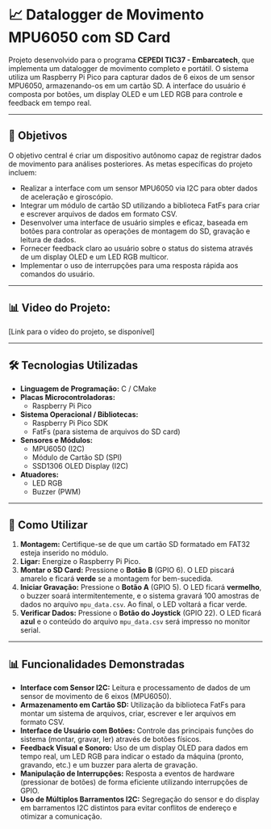 # 📈 **Datalogger de Movimento MPU6050 com SD Card**

Projeto desenvolvido para o programa **CEPEDI TIC37 - Embarcatech**, que implementa um datalogger de movimento completo e portátil. O sistema utiliza um Raspberry Pi Pico para capturar dados de 6 eixos de um sensor MPU6050, armazenando-os em um cartão SD. A interface do usuário é composta por botões, um display OLED e um LED RGB para controle e feedback em tempo real.

---

## 🔎 **Objetivos**

O objetivo central é criar um dispositivo autônomo capaz de registrar dados de movimento para análises posteriores. As metas específicas do projeto incluem:
* Realizar a interface com um sensor MPU6050 via I2C para obter dados de aceleração e giroscópio.
* Integrar um módulo de cartão SD utilizando a biblioteca FatFs para criar e escrever arquivos de dados em formato CSV.
* Desenvolver uma interface de usuário simples e eficaz, baseada em botões para controlar as operações de montagem do SD, gravação e leitura de dados.
* Fornecer feedback claro ao usuário sobre o status do sistema através de um display OLED e um LED RGB multicor.
* Implementar o uso de interrupções para uma resposta rápida aos comandos do usuário.

---

## 📊 **Video do Projeto:**
[Link para o vídeo do projeto, se disponível]

---

## 🛠️ **Tecnologias Utilizadas**

-   **Linguagem de Programação:** C / CMake
-   **Placas Microcontroladoras:**
    -   Raspberry Pi Pico
-   **Sistema Operacional / Bibliotecas:**
    -   Raspberry Pi Pico SDK
    -   FatFs (para sistema de arquivos do SD card)
-   **Sensores e Módulos:**
    -   MPU6050 (I2C)
    -   Módulo de Cartão SD (SPI)
    -   SSD1306 OLED Display (I2C)
-   **Atuadores:**
    -   LED RGB
    -   Buzzer (PWM)

---

## 📖 **Como Utilizar**

1.  **Montagem:** Certifique-se de que um cartão SD formatado em FAT32 esteja inserido no módulo.
2.  **Ligar:** Energize o Raspberry Pi Pico.
3.  **Montar o SD Card:** Pressione o **Botão B** (GPIO 6). O LED piscará amarelo e ficará **verde** se a montagem for bem-sucedida.
4.  **Iniciar Gravação:** Pressione o **Botão A** (GPIO 5). O LED ficará **vermelho**, o buzzer soará intermitentemente, e o sistema gravará 100 amostras de dados no arquivo `mpu_data.csv`. Ao final, o LED voltará a ficar verde.
5.  **Verificar Dados:** Pressione o **Botão do Joystick** (GPIO 22). O LED ficará **azul** e o conteúdo do arquivo `mpu_data.csv` será impresso no monitor serial.

---

## 📊 **Funcionalidades Demonstradas**

-   **Interface com Sensor I2C:** Leitura e processamento de dados de um sensor de movimento de 6 eixos (MPU6050).
-   **Armazenamento em Cartão SD:** Utilização da biblioteca FatFs para montar um sistema de arquivos, criar, escrever e ler arquivos em formato CSV.
-   **Interface de Usuário com Botões:** Controle das principais funções do sistema (montar, gravar, ler) através de botões físicos.
-   **Feedback Visual e Sonoro:** Uso de um display OLED para dados em tempo real, um LED RGB para indicar o estado da máquina (pronto, gravando, etc.) e um buzzer para alerta de gravação.
-   **Manipulação de Interrupções:** Resposta a eventos de hardware (pressionar de botões) de forma eficiente utilizando interrupções de GPIO.
-   **Uso de Múltiplos Barramentos I2C:** Segregação do sensor e do display em barramentos I2C distintos para evitar conflitos de endereço e otimizar a comunicação.
